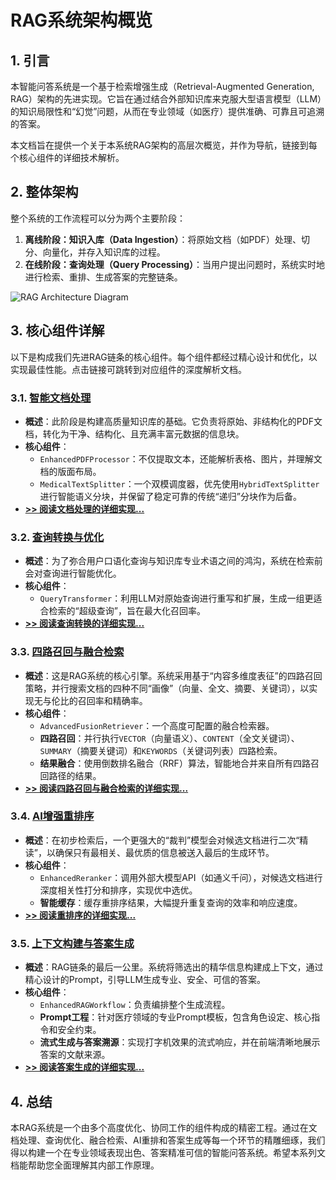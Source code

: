 # RAG系统架构概览

## 1. 引言

本智能问答系统是一个基于检索增强生成（Retrieval-Augmented Generation, RAG）架构的先进实现。它旨在通过结合外部知识库来克服大型语言模型（LLM）的知识局限性和“幻觉”问题，从而在专业领域（如医疗）提供准确、可靠且可追溯的答案。

本文档旨在提供一个关于本系统RAG架构的高层次概览，并作为导航，链接到每个核心组件的详细技术解析。

## 2. 整体架构

整个系统的工作流程可以分为两个主要阶段：

1.  **离线阶段：知识入库（Data Ingestion）**：将原始文档（如PDF）处理、切分、向量化，并存入知识库的过程。
2.  **在线阶段：查询处理（Query Processing）**：当用户提出问题时，系统实时地进行检索、重排、生成答案的完整链条。

![RAG Architecture Diagram](https://example.com/rag_architecture.png)  <!-- 你可以替换成一个真实的架构图URL -->

## 3. 核心组件详解

以下是构成我们先进RAG链条的核心组件。每个组件都经过精心设计和优化，以实现最佳性能。点击链接可跳转到对应组件的深度解析文档。

### 3.1. [智能文档处理](./rag_components/1_document_processing.md)

- **概述**：此阶段是构建高质量知识库的基础。它负责将原始、非结构化的PDF文档，转化为干净、结构化、且充满丰富元数据的信息块。
- **核心组件**：
    - `EnhancedPDFProcessor`：不仅提取文本，还能解析表格、图片，并理解文档的版面布局。
    - `MedicalTextSplitter`：一个双模调度器，优先使用`HybridTextSplitter`进行智能语义分块，并保留了稳定可靠的传统“递归”分块作为后备。
- **[>> 阅读文档处理的详细实现...](./rag_components/1_document_processing.md)**

### 3.2. [查询转换与优化](./rag_components/2_query_transformation.md)

- **概述**：为了弥合用户口语化查询与知识库专业术语之间的鸿沟，系统在检索前会对查询进行智能优化。
- **核心组件**：
    - `QueryTransformer`：利用LLM对原始查询进行重写和扩展，生成一组更适合检索的“超级查询”，旨在最大化召回率。
- **[>> 阅读查询转换的详细实现...](./rag_components/2_query_transformation.md)**

### 3.3. [四路召回与融合检索](./rag_components/3_retrieval.md)

- **概述**：这是RAG系统的核心引擎。系统采用基于“内容多维度表征”的四路召回策略，并行搜索文档的四种不同“画像”（向量、全文、摘要、关键词），以实现无与伦比的召回率和精确率。
- **核心组件**：
    - `AdvancedFusionRetriever`：一个高度可配置的融合检索器。
    - **四路召回**：并行执行`VECTOR`（向量语义）、`CONTENT`（全文关键词）、`SUMMARY`（摘要关键词）和`KEYWORDS`（关键词列表）四路检索。
    - **结果融合**：使用倒数排名融合（RRF）算法，智能地合并来自所有四路召回路径的结果。
- **[>> 阅读四路召回与融合检索的详细实现...](./rag_components/3_retrieval.md)**

### 3.4. [AI增强重排序](./rag_components/4_reranking.md)

- **概述**：在初步检索后，一个更强大的“裁判”模型会对候选文档进行二次“精读”，以确保只有最相关、最优质的信息被送入最后的生成环节。
- **核心组件**：
    - `EnhancedReranker`：调用外部大模型API（如通义千问），对候选文档进行深度相关性打分和排序，实现优中选优。
    - **智能缓存**：缓存重排序结果，大幅提升重复查询的效率和响应速度。
- **[>> 阅读重排序的详细实现...](./rag_components/4_reranking.md)**

### 3.5. [上下文构建与答案生成](./rag_components/5_response_generation.md)

- **概述**：RAG链条的最后一公里。系统将筛选出的精华信息构建成上下文，通过精心设计的Prompt，引导LLM生成专业、安全、可信的答案。
- **核心组件**：
    - `EnhancedRAGWorkflow`：负责编排整个生成流程。
    - **Prompt工程**：针对医疗领域的专业Prompt模板，包含角色设定、核心指令和安全约束。
    - **流式生成与答案溯源**：实现打字机效果的流式响应，并在前端清晰地展示答案的文献来源。
- **[>> 阅读答案生成的详细实现...](./rag_components/5_response_generation.md)**

## 4. 总结

本RAG系统是一个由多个高度优化、协同工作的组件构成的精密工程。通过在文档处理、查询优化、融合检索、AI重排和答案生成等每一个环节的精雕细琢，我们得以构建一个在专业领域表现出色、答案精准可信的智能问答系统。希望本系列文档能帮助您全面理解其内部工作原理。
